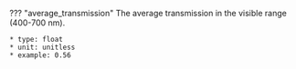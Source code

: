 ??? "average_transmission"
    The average transmission in the visible range (400-700 nm). 

    * type: float
    * unit: unitless
    * example: 0.56